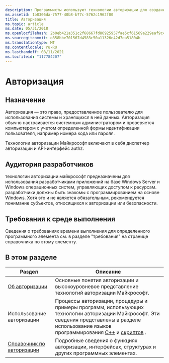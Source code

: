 ```yaml
---
description: Программисты используют технологии авторизации для создания программного обеспечения управления доступом, контроля доступа к Интернету, контроля доступа к безопасности и защиты файлов.
ms.assetid: 1b8306da-7577-40b8-b77c-5762c1962f00
title: Авторизация
ms.topic: article
ms.date: 05/31/2018
ms.openlocfilehash: 2b0eb421a351c2f68667fd86925957fae5cf61569a229eaf9c4fe32eb1123abd
ms.sourcegitcommit: e858bbe701567d4583c50a11326e42d7ea51804b
ms.translationtype: MT
ms.contentlocale: ru-RU
ms.lasthandoff: 08/11/2021
ms.locfileid: "117784207"
---
```

# <a name="authorization"></a>Авторизация

## <a name="purpose"></a>Назначение

Авторизация — это право, предоставленное пользователю для использования системы и хранящихся в ней данных. Авторизация обычно настраивается системным администратором и проверяется компьютером с учетом определенной формы идентификации пользователя, например номера кода или пароля.

Технологии авторизации Майкрософт включают в себя диспетчер авторизации и API-интерфейс authz.

## <a name="developer-audience"></a>Аудитория разработчиков

технологии авторизации майкрософт предназначены для использования разработчиками приложений на базе Windows Server и Windows операционных систем, управляющих доступом к ресурсам. разработчики должны быть знакомы с программированием на основе Windows. Хотя это и не является обязательным, рекомендуется понимание субъектов, относящихся к авторизации или безопасности.

## <a name="run-time-requirements"></a>Требования к среде выполнения

Сведения о требованиях времени выполнения для определенного программного элемента см. в разделе "требования" на странице справочника по этому элементу.

## <a name="in-this-section"></a>В этом разделе



| Раздел                                                             | Описание                                                                                                                                                                                                                                                                           |
|-------------------------------------------------------------------|---------------------------------------------------------------------------------------------------------------------------------------------------------------------------------------------------------------------------------------------------------------------------------------|
| [Об авторизации](about-authorization.md)<br/>         | Основные понятия авторизации и высокоуровневое представление технологий авторизации Майкрософт.<br/>                                                                                                                                                                                  |
| Использование авторизации<br/>                                    | Процессы авторизации, процедуры и примеры программ, использующих технологии авторизации Майкрософт. Эти сведения представлены в разделе использование языков программирования [C++](using-authorization-in-c--.md) и [скриптов](using-authorization-in-script.md) .<br/> |
| [Справочник по авторизации](authorization-reference.md)<br/> | Подробные сведения о функциях авторизации, интерфейсах, структурах и других программных элементах.<br/>                                                                                                                                                                |



 

 

 




